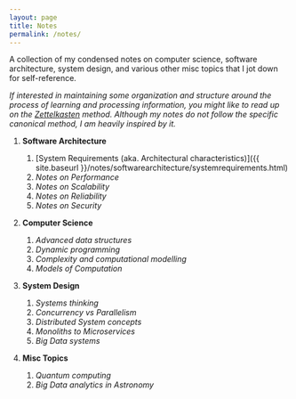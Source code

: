 ```yaml
---
layout: page
title: Notes
permalink: /notes/
---
```



A collection of my condensed notes on computer science, software architecture, system design, and various other misc topics that I jot down for self-reference. 

_If interested in maintaining some organization and structure around the process of learning and processing information, you might like to read up on the [Zettelkasten](https://zenkit.com/en/blog/a-beginners-guide-to-the-zettelkasten-method/) method. Although my notes do not follow the specific canonical method, I am heavily inspired by it._

1. **Software Architecture**
    1. [System Requirements (aka. Architectural characteristics)]({{ site.baseurl }}/notes/softwarearchitecture/systemrequirements.html)
    2. _Notes on Performance_
    3. _Notes on Scalability_
    4. _Notes on Reliability_
    5. _Notes on Security_

2. **Computer Science**
    1. _Advanced data structures_
    2. _Dynamic programming_
    3. _Complexity and computational modelling_
    4. _Models of Computation_

3. **System Design**
    1. _Systems thinking_
    2. _Concurrency vs Parallelism_
    3. _Distributed System concepts_
    4. _Monoliths to Microservices_
    5. _Big Data systems_

4. **Misc Topics**
    1. _Quantum computing_
    2. _Big Data analytics in Astronomy_









